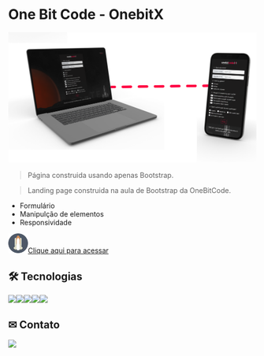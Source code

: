 # One Bit Code - OnebitX

![preview](./.github/preview.png)

> Página construida usando apenas Bootstrap.

> Landing page construida na aula de Bootstrap da OneBitCode.

- Formulário
- Manipulção de elementos
- Responsividade

<a href = "https://carloscunha611.github.io/OBC_OnebitX/" target = 'blank'> <img src = "./.github/FAVICON-SPACEX.png" width = 40 height = 40>Clique aqui para acessar </a>

## 🛠 Tecnologias

<img src="https://cdn.jsdelivr.net/gh/devicons/devicon/icons/html5/html5-original.svg" width = 40/><img src="https://cdn.jsdelivr.net/gh/devicons/devicon/icons/css3/css3-original.svg" width = 40/><img src="https://cdn.jsdelivr.net/gh/devicons/devicon/icons/sass/sass-original.svg" width = 40 /><img src="https://cdn.jsdelivr.net/gh/devicons/devicon/icons/bootstrap/bootstrap-plain.svg" width = 40 /><img src="https://cdn.jsdelivr.net/gh/devicons/devicon/icons/git/git-original.svg" width = 40/>

## ✉ Contato

<a href = "https://t.me/Carloscunha611" target = '_blank'><img src='https://img.shields.io/badge/Telegram-2CA5E0?style=for-the-badge&logo=telegram&logoColor=white' target = '_blank' >
